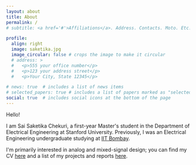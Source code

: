 ```yaml
---
layout: about
title: About
permalink: /
# subtitle: <a href='#'>Affiliations</a>. Address. Contacts. Moto. Etc.

profile:
  align: right
  image: saketika.jpg
  image_circular: false # crops the image to make it circular
  # address: >
  #   <p>555 your office number</p>
  #   <p>123 your address street</p>
  #   <p>Your City, State 12345</p>

# news: true  # includes a list of news items
# selected_papers: true # includes a list of papers marked as "selected={true}"
social: true  # includes social icons at the bottom of the page
---
```


Hello!

I am Sai Saketika Chekuri, a first-year Master's student in the Department of Electrical Engineering at Stanford University. Previously, I was an Electrical Engineering undergraduate studying at [IIT Bombay](https://www.iitb.ac.in/).

I'm primarily interested in analog and mixed-signal design; you can find my CV [here](../assets/pdf/Saketika_CV.pdf) and a list of my projects and reports [here](https://github.com/saketikachekuri/Projects).
